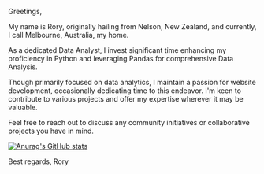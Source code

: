 Greetings,

My name is Rory, originally hailing from Nelson, New Zealand, and currently, I call Melbourne, Australia, my home.

As a dedicated Data Analyst, I invest significant time enhancing my proficiency in Python and leveraging Pandas for comprehensive Data Analysis.

Though primarily focused on data analytics, I maintain a passion for website development, occasionally dedicating time to this endeavor. I'm keen to contribute to various projects and offer my expertise wherever it may be valuable.

Feel free to reach out to discuss any community initiatives or collaborative projects you have in mind.

[![Anurag's GitHub stats](https://github-readme-stats.vercel.app/api?username=rorukzz&theme=tokyonight)](https://github.com/anuraghazra/github-readme-stats)

Best regards,
Rory
